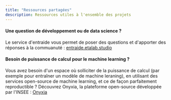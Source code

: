 ```yaml
---
title: "Ressources partagées"
description: Ressources utiles à l'ensemble des projets
---
```

#### Une question de développement ou de data science ? 
Le service d'entraide vous permet de poser des questions et d'apporter des réponses à la commuanuté : [entraide.etalab.studio](https://entraide.etalab.studio/)

#### Besoin de puissance de calcul pour le machine learning ?

Vous avez besoin d'un espace où solliciter de la puissance de calcul (par exemple pour entraîner un modèle de machine leraning), en utilisant des services open-source de machine learning, et ce de façon parfaitement reproductible ? 
Découvrez Onyxia, la plateforme open-source développée par l'INSEE : [Onyxia](https://onyxia.lab.sspcloud.fr/)
